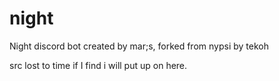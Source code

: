 # night
Night discord bot created by mar;s, forked from nypsi by tekoh

src lost to time if I find i will put up on here.
